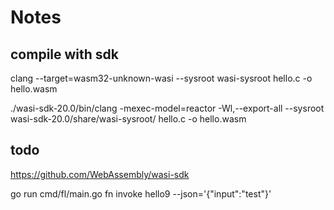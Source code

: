 # Notes

## compile with sdk

clang --target=wasm32-unknown-wasi --sysroot wasi-sysroot hello.c -o hello.wasm

./wasi-sdk-20.0/bin/clang -mexec-model=reactor -Wl,--export-all --sysroot wasi-sdk-20.0/share/wasi-sysroot/ hello.c -o hello.wasm

## todo

https://github.com/WebAssembly/wasi-sdk

go run cmd/fl/main.go fn invoke hello9 --json='{"input":"test"}'
